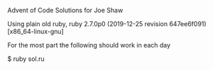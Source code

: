 Advent of Code Solutions for Joe Shaw

Using plain old ruby, ruby 2.7.0p0 (2019-12-25 revision 647ee6f091) [x86_64-linux-gnu]

For the most part the following should work in each day

$ ruby sol.ru

